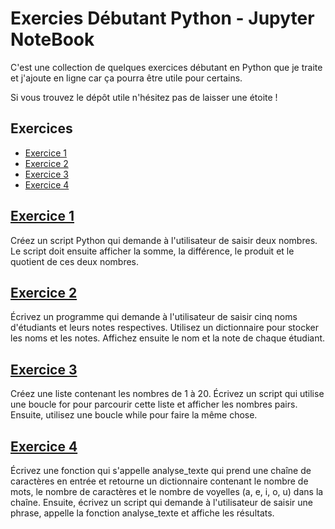 
# Exercies Débutant Python - Jupyter NoteBook

C'est une collection de quelques exercices débutant en Python que je traite et j'ajoute en ligne car ça pourra être utile pour certains.

Si vous trouvez le dépôt utile n'hésitez pas de laisser une étoite ! 

## Exercices

- [Exercice 1](#exercice-1)
- [Exercice 2](#exercice-2)
- [Exercice 3](#exercice-3)
- [Exercice 4](#exercice-4)

## [Exercice 1](exercice_1.ipynb)

Créez un script Python qui demande à l'utilisateur de saisir deux nombres. Le script doit ensuite afficher la somme, la différence, le produit et le quotient de ces deux nombres. 

## [Exercice 2](exercice_2.ipynb)

Écrivez un programme qui demande à l'utilisateur de saisir cinq noms d'étudiants et leurs notes respectives. Utilisez un dictionnaire pour stocker les noms et les notes. Affichez ensuite le nom et la note de chaque étudiant. 

## [Exercice 3](exercice_3.ipynb)

Créez une liste contenant les nombres de 1 à 20. Écrivez un script qui utilise une boucle for pour parcourir cette liste et afficher les nombres pairs. Ensuite, utilisez une boucle while pour faire la même chose.

## [Exercice 4](exercice_4.ipynb)

Écrivez une fonction qui s'appelle analyse_texte qui prend une chaîne de caractères en entrée et retourne un dictionnaire contenant le nombre de mots, le nombre de caractères et le nombre de voyelles (a, e, i, o, u) dans la chaîne. Ensuite, écrivez un script qui demande à l'utilisateur de saisir une phrase, appelle la fonction analyse_texte et affiche les résultats.